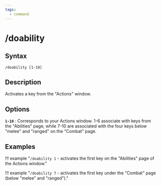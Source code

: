 ```yaml
---
tags:
  - command
---
```


# /doability

## Syntax

<!--cmd-syntax-start-->
```eqcommand
/doability [1-10]
```
<!--cmd-syntax-end-->

## Description

<!--cmd-desc-start-->
Activates a key from the "Actions" window.
<!--cmd-desc-end-->

## Options

**`1-10`**
:   Corresponds to your Actions window. 1-6 associate with keys from the "Abilities" page, while 7-10 are associated with the four keys below "melee" and "ranged" on the "Combat" page.

## Examples

!!! example "`/doability 1` - activates the first key on the "Abilities" page of the Actions window."

!!! example "`/doability 7` - activates the first key under the "Combat" page (below "melee" and "ranged")."